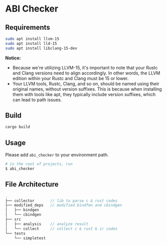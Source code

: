 # ABI Checker


## Requirements

```sh
sudo apt install llvm-15
sudo apt install lld-15
sudo apt install libclang-15-dev
```

**Notice:**
- Because we're utilizing LLVM-15, it's important to note that your Rustc and Clang versions need to align accordingly. In other words, the LLVM edition within your Rustc and Clang must be 15 or lower.
- Your LLVM tools, Rustc, Clang, and so on, should be named using their original names, without version suffixes. This is because when installing them with tools like apt, they typically include version suffixes, which can lead to path issues.

## Build
```sh
cargo build
```

## Usage
Please add `abi_checker` to your environment path.
```sh
# in the root of projects, run
$ abi_checker
```

## File Architecture
```c
.
├── collector       // lib to parse c & rust codes
├── modified_deps   // modified bindfen and cbindgen
│   ├── bindgen
│   └── cbindgen
├── src
│   ├── analysis    // analyze result
│   └── collect     // collect c & rust & ir codes
└── tests
    └── simpletest
```